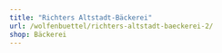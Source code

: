 ```yaml
---
title: "Richters Altstadt-Bäckerei"
url: /wolfenbuettel/richters-altstadt-baeckerei-2/
shop: Bäckerei
---
```

